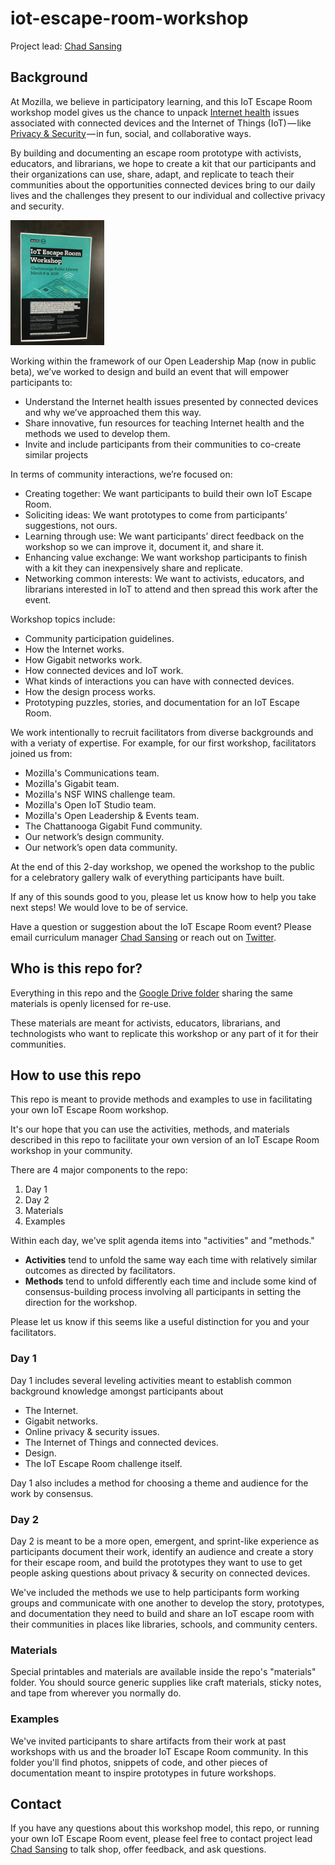 # iot-escape-room-workshop

Project lead: [Chad Sansing](mailto:chad@mozillafoundation.org)

## Background

At Mozilla, we believe in participatory learning, and this IoT Escape Room workshop model gives us the chance to unpack [Internet health](https://internethealthreport.org/) issues associated with connected devices and the Internet of Things (IoT) — like [Privacy & Security](https://www.mozilla.org/en-US/internet-health/privacy-security/) — in fun, social, and collaborative ways.

By building and documenting an escape room prototype with activists, educators, and librarians, we hope to create a kit that our participants and their organizations can use, share, adapt, and replicate to teach their communities about the opportunities connected devices bring to our daily lives and the challenges they present to our individual and collective privacy and security.

<img src="images/iot-poster.jpg" alt="Our Chattanooga workshop poster" height="200px">

Working within the framework of our Open Leadership Map (now in public beta), we’ve worked to design and build an event that will empower participants to:

- Understand the Internet health issues presented by connected devices and why we’ve approached them this way.
- Share innovative, fun resources for teaching Internet health and the methods we used to develop them.
- Invite and include participants from their communities to co-create similar projects

In terms of community interactions, we’re focused on:

- Creating together: We want participants to build their own IoT Escape Room.
- Soliciting ideas: We want prototypes to come from participants’ suggestions, not ours.
- Learning through use: We want participants’ direct feedback on the workshop so we can improve it, document it, and share it.
- Enhancing value exchange: We want workshop participants to finish with a kit they can inexpensively share and replicate.
- Networking common interests: We want to activists, educators, and librarians interested in IoT to attend and then spread this work after the event.

Workshop topics include:

- Community participation guidelines.
- How the Internet works.
- How Gigabit networks work.
- How connected devices and IoT work.
- What kinds of interactions you can have with connected devices.
- How the design process works.
- Prototyping puzzles, stories, and documentation for an IoT Escape Room.

We work intentionally to recruit facilitators from diverse backgrounds and with a veriaty of expertise. For example, for our first workshop, facilitators joined us from:

- Mozilla's Communications team.
- Mozilla's Gigabit team.
- Mozilla's NSF WINS challenge team.
- Mozilla's Open IoT Studio team.
- Mozilla's Open Leadership & Events team.
- The Chattanooga Gigabit Fund community.
- Our network’s design community.
- Our network’s open data community.

At the end of this 2-day workshop, we opened the workshop to the public for a celebratory gallery walk of everything participants have built.

If any of this sounds good to you, please let us know how to help you take next steps! We would love to be of service.

Have a question or suggestion about the IoT Escape Room event? Please email curriculum manager [Chad Sansing](mailto:chad@mozillafoundation.org) or reach out on [Twitter](https://twitter.com/chadsansing).

## Who is this repo for?

Everything in this repo and the [Google Drive folder](https://drive.google.com/drive/folders/1RfXgqHbLDygJ-ldJYfHEM76rAXc6rZ7b?usp=sharing) sharing the same materials is openly licensed for re-use.

These materials are meant for activists, educators, librarians, and technologists who want to replicate this workshop or any part of it for their communities.

## How to use this repo

This repo is meant to provide methods and examples to use in facilitating your own IoT Escape Room workshop.

It's our hope that you can use the activities, methods, and materials described in this repo to facilitate your own version of an IoT Escape Room workshop in your community.

There are 4 major components to the repo:

1. Day 1
2. Day 2
3. Materials
4. Examples

Within each day, we've split agenda items into "activities" and "methods."

- **Activities** tend to unfold the same way each time with relatively similar outcomes as directed by facilitators.
- **Methods** tend to unfold differently each time and include some kind of consensus-building process involving all participants in setting the direction for the workshop.

Please let us know if this seems like a useful distinction for you and your facilitators.

### Day 1

Day 1 includes several leveling activities meant to establish common background knowledge amongst participants about

- The Internet.
- Gigabit networks.
- Online privacy & security issues.
- The Internet of Things and connected devices.
- Design.
- The IoT Escape Room challenge itself.

Day 1 also includes a method for choosing a theme and audience for the work by consensus.

### Day 2

Day 2 is meant to be a more open, emergent, and sprint-like experience as participants document their work, identify an audience and create a story for their escape room, and build the prototypes they want to use to get people asking questions about privacy & security on connected devices.

We've included the methods we use to help participants form working groups and communicate with one another to develop the story, prototypes, and documentation they need to build and share an IoT escape room with their communities in places like libraries, schools, and community centers.

### Materials

Special printables and materials are available inside the repo's "materials" folder. You should source generic supplies like craft materials, sticky notes, and tape from wherever you normally do.

### Examples

We've invited participants to share artifacts from their work at past workshops with us and the broader IoT Escape Room community. In this folder you'll find photos, snippets of code, and other pieces of documentation meant to inspire prototypes in future workshops.

## Contact

If you have any questions about this workshop model, this repo, or running your own IoT Escape Room event, please feel free to contact project lead [Chad Sansing](mailto:chad@mozillafoundation.org) to talk shop, offer feedback, and ask questions.
